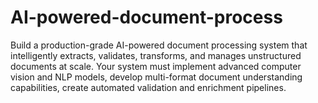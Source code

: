# AI-powered-document-process
Build a production-grade AI-powered document processing system that intelligently extracts, validates, transforms, and manages unstructured documents at scale. Your system must implement advanced computer vision and NLP models, develop multi-format document understanding capabilities, create automated validation and enrichment pipelines.
